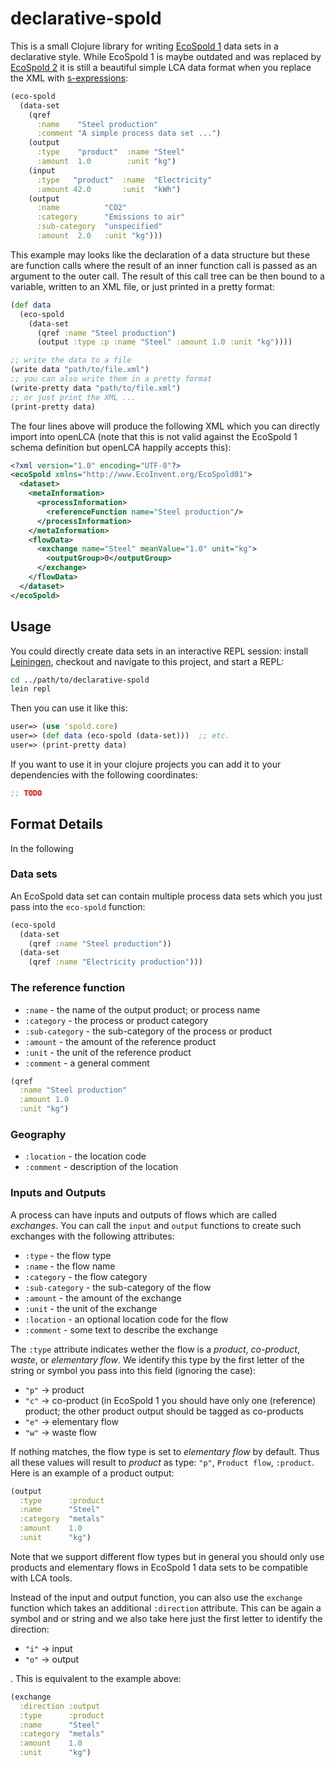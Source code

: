 # declarative-spold
This is a small Clojure library for writing
[EcoSpold 1](https://www.ecoinvent.org/database/older-versions/ecoinvent-version-2/methodology-of-ecoinvent-2/ecospold1/ecospold1.html)
data sets in a declarative style. While EcoSpold 1 is maybe outdated and was
replaced by [EcoSpold 2](https://www.ecoinvent.org/data-provider/data-provider-toolkit/ecospold2/ecospold2.html)
it is still a beautiful simple LCA data format when you replace the XML with
[s-expressions](https://en.wikipedia.org/wiki/S-expression):

```clojure
(eco-spold
  (data-set
    (qref
      :name    "Steel production"
      :comment "A simple process data set ...")
    (output
      :type    "product"  :name "Steel"
      :amount  1.0        :unit "kg")
    (input
      :type   "product"  :name  "Electricity"
      :amount 42.0       :unit  "kWh")
    (output
      :name          "CO2"
      :category      "Emissions to air"
      :sub-category  "unspecified"
      :amount  2.0   :unit "kg")))
```

This example may looks like the declaration of a data structure but these are
function calls where the result of an inner function call is passed as an
argument to the outer call. The result of this call tree can be then bound to
a variable, written to an XML file, or just printed in a pretty format:

```clojure
(def data
  (eco-spold
    (data-set
      (qref :name "Steel production")
      (output :type :p :name "Steel" :amount 1.0 :unit "kg"))))

;; write the data to a file
(write data "path/to/file.xml")
;; you can also write them in a pretty format
(write-pretty data "path/to/file.xml")
;; or just print the XML ...
(print-pretty data)
```

The four lines above will produce the following XML which you can directly
import into openLCA (note that this is not valid against the EcoSpold 1 schema
definition but openLCA happily accepts this):

```xml
<?xml version="1.0" encoding="UTF-8"?>
<ecoSpold xmlns="http://www.EcoInvent.org/EcoSpold01">
  <dataset>
    <metaInformation>
      <processInformation>
        <referenceFunction name="Steel production"/>
      </processInformation>
    </metaInformation>
    <flowData>
      <exchange name="Steel" meanValue="1.0" unit="kg">
        <outputGroup>0</outputGroup>
      </exchange>
    </flowData>
  </dataset>
</ecoSpold>
```

## Usage
You could directly create data sets in an interactive REPL session: install
[Leiningen](https://leiningen.org/), checkout and navigate to this project, and
start a REPL:

```bash
cd ../path/to/declarative-spold
lein repl
```

Then you can use it like this:

```clojure
user=> (use 'spold.core)
user=> (def data (eco-spold (data-set)))  ;; etc.
user=> (print-pretty data)
```

If you want to use it in your clojure projects you can add it to your
dependencies with the following coordinates:

```clojure
;; TODO
```

## Format Details
In the following

### Data sets

An EcoSpold data set can contain multiple process data sets which you just pass
into the `eco-spold` function:

```clojure
(eco-spold
  (data-set
    (qref :name "Steel production"))
  (data-set
    (qref :name "Electricity production")))
```

### The reference function

* `:name` - the name of the output product; or process name
* `:category` - the process or product category
* `:sub-category` - the sub-category of the process or product
* `:amount` - the amount of the reference product
* `:unit` - the unit of the reference product
* `:comment` - a general comment

```clojure
(qref
  :name "Steel production"
  :amount 1.0
  :unit "kg")
```

### Geography

* `:location` - the location code
* `:comment` - description of the location



### Inputs and Outputs
A process can have inputs and outputs of flows which are called
_exchanges_. You can call the `input` and `output` functions to
create such exchanges with the following attributes:

* `:type` - the flow type
* `:name` - the flow name
* `:category` - the flow category
* `:sub-category` - the sub-category of the flow
* `:amount` - the amount of the exchange
* `:unit` - the unit of the exchange
* `:location` - an optional location code for the flow
* `:comment` - some text to describe the exchange

The `:type` attribute indicates wether the flow is a _product_,
_co-product_, _waste_, or _elementary flow_. We identify this type by
the first letter of the string or symbol you pass into this field
(ignoring the case):

* `"p"` -> product
* `"c"` -> co-product (in EcoSpold 1 you should have only one
  (reference) product; the other product output should be tagged as
  co-products
* `"e"` -> elementary flow
* `"w"` -> waste flow

If nothing matches, the flow type is set to _elementary flow_ by
default. Thus all these values will result to _product_ as type:
`"p"`, `Product flow`, `:product`. Here is an example of a product
output:

```clojure
(output
  :type      :product
  :name      "Steel"
  :category  "metals"
  :amount    1.0
  :unit      "kg")
```

Note that we support different flow types but in general you should
only use products and elementary flows in EcoSpold 1 data sets to
be compatible with LCA tools.

Instead of the input and output function, you can also use the
`exchange` function which takes an additional `:direction`
attribute. This can be again a symbol and or string and we also take
here just the first letter to identify the direction:

* `"i"` -> input
* `"o"` -> output

. This is equivalent to the example above:

```clojure
(exchange
  :direction :output
  :type      :product
  :name      "Steel"
  :category  "metals"
  :amount    1.0
  :unit      "kg")
```
